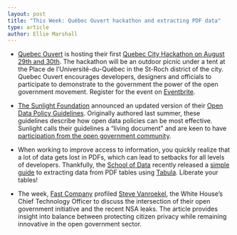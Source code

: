 ```yaml
---
layout: post
title: "This Week: Québec Ouvert hackathon and extracting PDF data"
type: article
author: Ellie Marshall
---
```

- [Quebec Ouvert](http://www.quebecouvert.org) is hosting their first [Quebec City Hackathon on August 29th and 30th](http://quebecouvert.org/article/post/hackathon-pique-nique-numerique). The hackathon will be an outdoor picnic under a tent at the Place de l’Université-du-Québec in the St-Roch district of the city. Quebec Ouvert encourages developers, designers and officials to participate to demonstrate to the government the power of the open government movement. Register for the event on [Eventbrite](http://hackathon-pique-nique-numerique.eventbrite.com/).

- [The Sunlight Foundation](http://www.sunlightfoundation.org) announced an updated version of their [Open Data Policy Guidelines](http://sunlightfoundation.com/opendataguidelines/). Originally authored last summer, these guidelines describe how open data policies can be most effective. Sunlight calls their guidelines a “living document” and are keen to have [participation from the open government community](http://sunlightfoundation.com/blog/2013/08/12/announcing-the-open-data-policy-guidelines-version-2-0/).

- When working to improve access to information, you quickly realize that a lot of data gets lost in PDFs, which can lead to setbacks for all levels of developers. Thankfully, the [School of Data](http://schoolofdata.org/) recently released a [simple guide](http://schoolofdata.org/handbook/recipes/extracting-data-from-pdf-with-tabula/) to extracting data from PDF tables using [Tabula](http://jazzido.github.io/tabula/). Liberate your tables!

- The week, [Fast Company](http://www.fastcompany.com/3015361/can-the-white-house-really-walk-the-line-between-open-data-and-nsa) profiled [Steve Vanroekel](https://cio.gov/author/steven-vanroekel/), the White House’s Chief Technology Officer to discuss the intersection of their open government initiative and the recent NSA leaks. The article provides insight into balance between protecting citizen privacy while remaining innovative in the open government sector.

 
